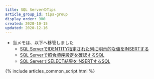 ```yaml
---
title: SQL ServerのTips
article_group_id: tips-group
display_order: 900
created: 2020-10-15
updated: 2020-12-16
---
```

- 当メモは、以下へ移管しました
  - [SQL ServerでIDENTITY指定された列に明示的な値をINSERTする](https://thinktwice.tech/it/sqlserver/insert_an_explicit_value_into_a_column_with_identity_specified_in_sql_server/)
  - [SQL Serverで照合順序設定を確認するSQL](https://thinktwice.tech/it/sqlserver/sql_to_check_collation_settings_in_sql_server/)
  - [SQL ServerでSELECT結果をINSERTするSQL](https://thinktwice.tech/it/sqlserver/sql_to_insert_select_results_in_sql_server/)

{% include articles_common_script.html %}
